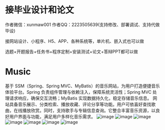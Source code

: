 # 接毕业设计和论文
作者微信：xunmaw001  作者QQ：2223505639(支持修改、部署调试、支持代做毕设)

接网站设计、小程序、H5、APP、各种系统等，单片机、嵌入式也可以做

选题+开题报告+任务书+程序定制+安装测试+论文+答辩PPT都可以做
# Music
基于 SSM（Spring、Spring MVC、MyBatis）的音乐网站，为用户打造便捷音乐体验平台。Spring 负责组件管理与依赖注入，保障系统灵活性；Spring MVC 处理请求响应，确保交互流畅；MyBatis 实现数据持久化，稳定存储音乐信息。  网站具备音乐展示、分类检索、播放收藏、评论分享等功能。用户可依喜好查找歌曲，在线播放欣赏。同时，支持歌手与专辑信息查询。它整合丰富音乐资源，以良好用户界面与功能，满足用户多样化音乐需求。 
![image](https://github.com/user-attachments/assets/fc87ae40-f15c-4bb7-9575-eed8296fd636)
![image](https://github.com/user-attachments/assets/996af2f9-550a-4cb7-9a57-3196e7d03553)
![image](https://github.com/user-attachments/assets/bbfe9ba3-abc2-49aa-9180-66fe73e7b57c)
![image](https://github.com/user-attachments/assets/9edd7771-1ee4-4dd1-b8f7-2ac3bcf2cfe3)
![image](https://github.com/user-attachments/assets/9596a6ca-1a76-4a5a-aad1-62fc22534f3f)
![image](https://github.com/user-attachments/assets/4746eb0a-a42d-4f2e-9664-4ae211961f55)
![image](https://github.com/user-attachments/assets/dd0cc8aa-9356-4a3b-86f0-9aa44f09a762)

